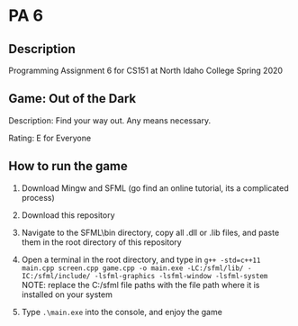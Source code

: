 # PA 6
## Description
 Programming Assignment 6 for CS151 at North Idaho College Spring 2020

## Game: Out of the Dark
Description: Find your way out. Any means necessary.

Rating: E for Everyone 

## How to run the game
1. Download Mingw and SFML (go find an online tutorial, its a complicated process)

2. Download this repository

3. Navigate to the SFML\bin directory, copy all .dll or .lib files, and paste them in the root directory of this repository

4. Open a terminal in the root directory, and type in `g++ -std=c++11 main.cpp screen.cpp game.cpp -o main.exe -LC:/sfml/lib/ -IC:/sfml/include/ -lsfml-graphics -lsfml-window -lsfml-system` NOTE: replace the C:/sfml file paths with the file path where it is installed on your system
5. Type `.\main.exe` into the console, and enjoy the game